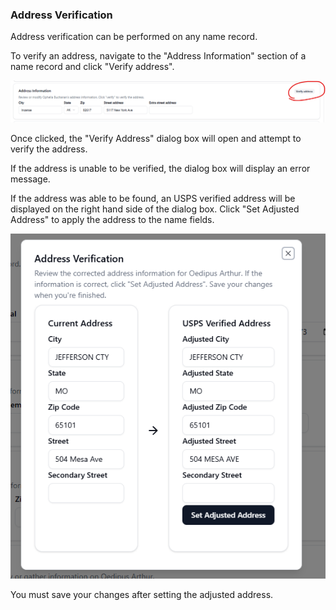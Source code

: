 ### Address Verification

Address verification can be performed on any name record.

To verify an address, navigate to the "Address Information" section of a name record and click "Verify address".

![alt text](../../../assets//image11.png)

Once clicked, the "Verify Address" dialog box will open and attempt to verify the address.

If the address is unable to be verified, the dialog box will display an error message.

If the address was able to be found, an USPS verified address will be displayed on the right hand side of the dialog box. Click "Set Adjusted Address" to apply the address to the name fields.

![alt text](../../../assets/image12.png)

You must save your changes after setting the adjusted address.
